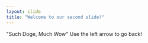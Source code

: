 ```yaml
---
layout: slide
title: "Welcome to our second slide!"
---
```

"Such Doge, Much Wow"
Use the left arrow to go back!
